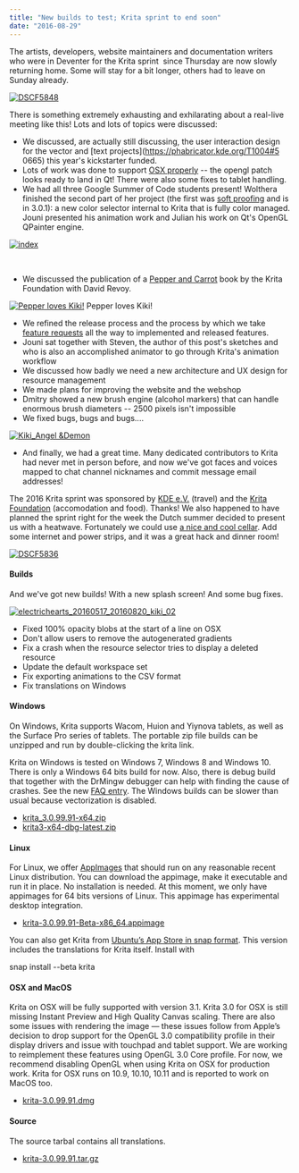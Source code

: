 ```yaml
---
title: "New builds to test; Krita sprint to end soon"
date: "2016-08-29"
---
```


The artists, developers, website maintainers and documentation writers who were in Deventer for the Krita sprint  since Thursday are now slowly returning home. Some will stay for a bit longer, others had to leave on Sunday already.

[![DSCF5848](/images/posts/2016/DSCF5848-1024x768.jpg)](https://krita.org/wp-content/uploads/2016/08/DSCF5848.jpg)

There is something extremely exhausting and exhilarating about a real-live meeting like this! Lots and lots of topics were discussed:

- We discussed, are actually still discussing, the user interaction design for the vector and [text projects](https://phabricator.kde.org/T1004#5 0665) this year's kickstarter funded.
- Lots of work was done to support [OSX properly](https://codereview.qt-project.org/#/c/166202) -- the opengl patch looks ready to land in Qt! There were also some fixes to tablet handling.
- We had all three Google Summer of Code students present! Wolthera finished the second part of her project (the first was [soft proofing](http://wolthera.info/?p=802) and is in 3.0.1): a new color selector internal to Krita that is fully color managed. Jouni presented his animation work and Julian his work on Qt's OpenGL QPainter engine.

[![index](/images/posts/2016/index-1024x584.png)](https://krita.org/wp-content/uploads/2016/08/index.png)

 

- We discussed the publication of a [Pepper and Carrot](http://www.peppercarrot.com/) book by the Krita Foundation with David Revoy.

[![Pepper loves Kiki!](/images/posts/2016/PepperLovesKiki_001-1024x724.png)](https://krita.org/wp-content/uploads/2016/08/PepperLovesKiki_001.png) Pepper loves Kiki!

- We refined the release process and the process by which we take [feature requests](/item/ways-to-help-krita-work-on-feature-requests/) all the way to implemented and released features.
- Jouni sat together with Steven, the author of this post's sketches and who is also an accomplished animator to go through Krita's animation workflow
- We discussed how badly we need a new architecture and UX design for resource management
- We made plans for improving the website and the webshop
- Dmitry showed a new brush engine (alcohol markers) that can handle enormous brush diameters -- 2500 pixels isn't impossible
- We fixed bugs, bugs and bugs....

[![Kiki_Angel &Demon](/images/posts/2016/Kiki_Angel-Demon-1-1024x724.png)](https://krita.org/wp-content/uploads/2016/08/Kiki_Angel-Demon-1.png)

- And finally, we had a great time. Many dedicated contributors to Krita had never met in person before, and now we've got faces and voices mapped to chat channel nicknames and commit message email addresses!

The 2016 Krita sprint was sponsored by [KDE e.V.](https://www.kde.org/community/donations/) (travel) and the [Krita Foundation](/support-us/donations/) (accomodation and food). Thanks! We also happened to have planned the sprint right for the week the Dutch summer decided to present us with a heatwave. Fortunately we could use [a nice and cool cellar](http://petrusenpaulus.eu/). Add some internet and power strips, and it was a great hack and dinner room!

[![DSCF5836](/images/posts/2016/DSCF5836-1024x768.jpg)](https://krita.org/wp-content/uploads/2016/08/DSCF5836.jpg)

#### Builds

And we've got new builds! With a new splash screen! And some bug fixes.

[![electrichearts_20160517_20160820_kiki_02](/images/posts/2016/electrichearts_20160517_20160820_kiki_02-1024x594.png)](/images/posts/2016/electrichearts_20160517_20160820_kiki_02.png)

- Fixed 100% opacity blobs at the start of a line on OSX
- Don't allow users to remove the autogenerated gradients
- Fix a crash when the resource selector tries to display a deleted resource
- Update the default workspace set
- Fix exporting animations to the CSV format
- Fix translations on Windows

#### Windows

On Windows, Krita supports Wacom, Huion and Yiynova tablets, as well as the Surface Pro series of tablets. The portable zip file builds can be unzipped and run by double-clicking the krita link.

Krita on Windows is tested on Windows 7, Windows 8 and Windows 10. There is only a Windows 64 bits build for now. Also, there is debug build that together with the DrMingw debugger can help with finding the cause of crashes. See the new [FAQ entry](https://docs.krita.org/KritaFAQ#How_can_I_produce_a_backtrace_on_Windows.3F). The Windows builds can be slower than usual because vectorization is disabled.

- [krita_3.0.99.91-x64.zip](http://files.kde.org/krita/3/windows/devbuilds/krita_3.0.99.91-x64.zip)
- [krita3-x64-dbg-latest.zip](http://files.kde.org/krita/3/windows/debugbuilds/krita3-x64-dbg-latest.zip)

#### Linux

For Linux, we offer [AppImages](http://appimage.org/) that should run on any reasonable recent Linux distribution. You can download the appimage, make it executable and run it in place. No installation is needed. At this moment, we only have appimages for 64 bits versions of Linux. This appimage has experimental desktop integration.

- [krita-3.0.99.91-Beta-x86_64.appimage](http://files.kde.org/krita/3/linux/devbuilds/krita-3.0.99.91-Beta-x86_64.appimage)

You can also get Krita from [Ubuntu’s App Store in snap format](https://uappexplorer.com/app/krita.krita). This version includes the translations for Krita itself. Install with

snap install --beta krita

#### OSX and MacOS

Krita on OSX will be fully supported with version 3.1. Krita 3.0 for OSX is still missing Instant Preview and High Quality Canvas scaling. There are also some issues with rendering the image — these issues follow from Apple’s decision to drop support for the OpenGL 3.0 compatibility profile in their display drivers and issue with touchpad and tablet support. We are working to reimplement these features using OpenGL 3.0 Core profile. For now, we recommend disabling OpenGL when using Krita on OSX for production work. Krita for OSX runs on 10.9, 10.10, 10.11 and is reported to work on MacOS too.

- [krita-3.0.99.91.dmg](http://files.kde.org/krita/3/osx/devbuilds/krita-3.0.99.91.dmg)

#### Source

The source tarbal contains all translations.

- [krita-3.0.99.91.tar.gz](http://files.kde.org/krita/3/source/krita-3.0.99.91.tar.gz)
